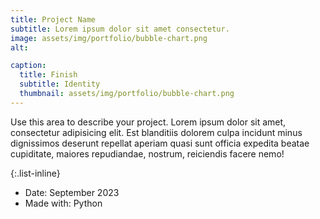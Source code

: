 ```yaml
---
title: Project Name
subtitle: Lorem ipsum dolor sit amet consectetur.
image: assets/img/portfolio/bubble-chart.png
alt: 

caption:
  title: Finish
  subtitle: Identity
  thumbnail: assets/img/portfolio/bubble-chart.png
---
```

Use this area to describe your project. Lorem ipsum dolor sit amet, consectetur adipisicing elit. Est blanditiis dolorem culpa incidunt minus dignissimos deserunt repellat aperiam quasi sunt officia expedita beatae cupiditate, maiores repudiandae, nostrum, reiciendis facere nemo!

{:.list-inline}
- Date: September 2023
- Made with: Python

